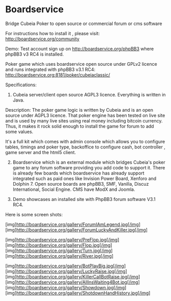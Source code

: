 Boardservice
============

Bridge Cubeia Poker to open source or commercial forum or cms software

For instructions how to install it , please visit: http://boardservice.org/community

Demo:
Test account sign up on http://boardservice.org/phpBB3
where phpBB3 v3 RC4 is installed.

Poker game which uses boardservice open source under GPLv2 licence and runs integrated with phpBB3 v3.1 RC4:
http://boardservice.org:8181/poker/cubeiaclassic/

Specifications:

1. Cubeia server/client open source AGPL3 licence. Everything is written in Java.

Description:
The poker game logic is written by Cubeia and is an open source under AGPL3 licence. 
That poker engine has been tested on live site and is used by many live sites using real money including bitcoin currency.
Thus, it makes it rock solid enough to install the game for forum to add some values.

It's a full kit which comes with admin console which allows you to configure tables, timings and poker type, backoffice to configure cash,
bot controller , game server and the html5 client.


2. Boardservice which is an external module which bridges Cubeia's poker game to any forum software providing you add code 
to support it. There is already few boards which boardservice has already support integrated such as paid ones like Invision Power Board,
Xenforo and Dolphin 7. Open source boards are phpBB3, SMF, Vanilla, Discuz International, Social Engine. CMS have ModX and Joomla.


3. Demo showcases an installed site with PhpBB3 forum software V3.1 RC4. 

Here is some screen shots:

[img]http://boardservice.org/gallery/ForumIAmLegend.jpg[/img]
[img]http://boardservice.org/gallery/ForumLuckyAndKiller.jpg[/img]

[img]http://boardservice.org/gallery/PreFlop.jpg[/img]
[img]http://boardservice.org/gallery/Flop.jpg[/img]
[img]http://boardservice.org/gallery/Turn.jpg[/img]
[img]http://boardservice.org/gallery/River.jpg[/img]


[img]http://boardservice.org/gallery/BotPlayBig.jpg[/img]
[img]http://boardservice.org/gallery/LuckyRaise.jpg[/img]
[img]http://boardservice.org/gallery/KillerCallBotRaise.jpg[/img]
[img]http://boardservice.org/gallery/AllInsWaiting4Bot.jpg[/img]
[img]http://boardservice.org/gallery/Showdown.jpg[/img]
[img]http://boardservice.org/gallery/ShotdownHandHistory.jpg[/img]

